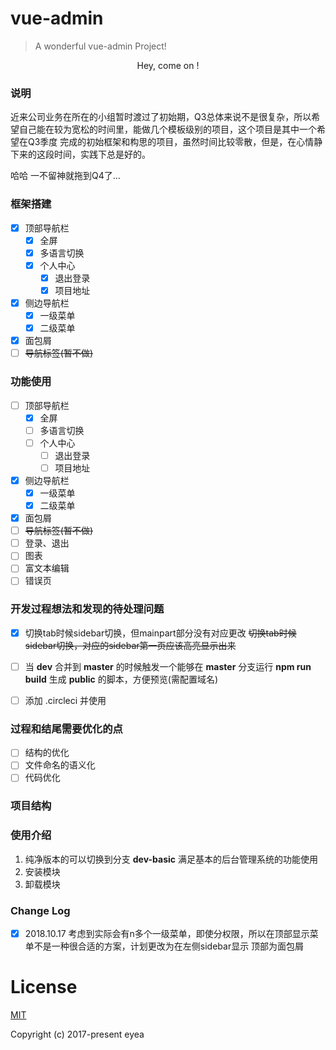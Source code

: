 # vue-admin

> A wonderful vue-admin Project!

<p align="center">
  Hey, come on !
</p>

### 说明
近来公司业务在所在的小组暂时渡过了初始期，Q3总体来说不是很复杂，所以希望自己能在较为宽松的时间里，能做几个模板级别的项目，这个项目是其中一个希望在Q3季度
完成的初始框架和构思的项目，虽然时间比较零散，但是，在心情静下来的这段时间，实践下总是好的。

哈哈 一不留神就拖到Q4了...

### 框架搭建
- [x] 顶部导航栏
  - [x] 全屏
  - [x] 多语言切换
  - [x] 个人中心
    - [x] 退出登录
    - [x] 项目地址
- [x] 侧边导航栏
  - [x] 一级菜单
  - [x] 二级菜单
- [x] 面包屑
- [ ] ~~导航标签(暂不做)~~

### 功能使用
- [ ] 顶部导航栏
  - [x] 全屏
  - [ ] 多语言切换
  - [ ] 个人中心
    - [ ] 退出登录
    - [ ] 项目地址
- [x] 侧边导航栏
  - [x] 一级菜单
  - [x] 二级菜单
- [x] 面包屑
- [ ] ~~导航标签(暂不做)~~
- [ ] 登录、退出
- [ ] 图表
- [ ] 富文本编辑
- [ ] 错误页

### 开发过程想法和发现的待处理问题
- [x] 切换tab时候sidebar切换，但mainpart部分没有对应更改
~~切换tab时候sidebar切换，对应的sidebar第一页应该高亮显示出来~~
- [ ] 当 __dev__ 合并到 __master__ 的时候触发一个能够在 __master__ 分支运行 __npm run build__ 生成 __public__ 的脚本，方便预览(需配置域名)
- [ ] 添加 .circleci 并使用


### 过程和结尾需要优化的点
- [ ] 结构的优化
- [ ] 文件命名的语义化
- [ ] 代码优化

### 项目结构



### 使用介绍

1. 纯净版本的可以切换到分支 __dev-basic__ 满足基本的后台管理系统的功能使用
2. 安装模块
3. 卸载模块


### Change Log
- [x] 2018.10.17 考虑到实际会有n多个一级菜单，即使分权限，所以在顶部显示菜单不是一种很合适的方案，计划更改为在左侧sidebar显示 顶部为面包屑


# License

[MIT](https://github.com/sayabc/admin-vue-element/blob/master/LICENSE)

Copyright (c) 2017-present eyea
